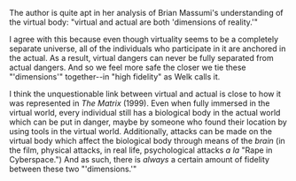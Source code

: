 The author is quite apt in her analysis of Brian Massumi's understanding of the virtual body: "virtual and actual are both 'dimensions of reality.'"

I agree with this because even though virtuality seems to be a completely separate universe, all of the individuals who participate in it are anchored in the actual. As a result, virtual dangers can never be fully separated from actual dangers. And so we feel more safe the closer we tie these "'dimensions'" together--in "high fidelity" as Welk calls it.

I think the unquestionable link between virtual and actual is close to how it was represented in *The Matrix* (1999). Even when fully immersed in the virtual world, every individual still has a biological body in the actual world which can be put in danger, maybe by someone who found their location by using tools in the virtual world. Additionally, attacks can be made on the virtual body which affect the biological body through means of the *brain* (in the film, physical attacks, in real life, psychological attacks *a la* "Rape in Cyberspace.") And as such, there is *always* a certain amount of fidelity between these two "'dimensions.'"
